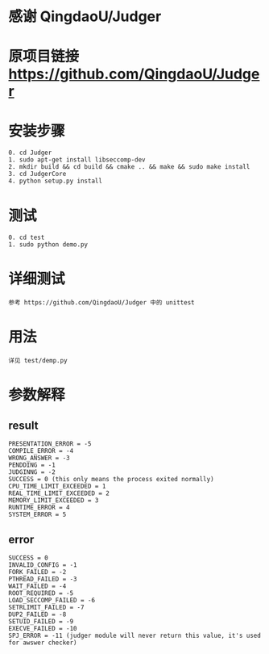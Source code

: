 
# 感谢 QingdaoU/Judger

# 原项目链接 https://github.com/QingdaoU/Judger

# 安装步骤
    0. cd Judger
    1. sudo apt-get install libseccomp-dev
    2. mkdir build && cd build && cmake .. && make && sudo make install
    3. cd JudgerCore
    4. python setup.py install

# 测试

    0. cd test
    1. sudo python demo.py

# 详细测试
    参考 https://github.com/QingdaoU/Judger 中的 unittest

# 用法
    详见 test/demp.py

# 参数解释

## result 
    PRESENTATION_ERROR = -5
    COMPILE_ERROR = -4
    WRONG_ANSWER = -3
    PENDDING = -1
    JUDGINNG = -2
    SUCCESS = 0 (this only means the process exited normally)
    CPU_TIME_LIMIT_EXCEEDED = 1
    REAL_TIME_LIMIT_EXCEEDED = 2
    MEMORY_LIMIT_EXCEEDED = 3
    RUNTIME_ERROR = 4
    SYSTEM_ERROR = 5

## error 
    SUCCESS = 0
    INVALID_CONFIG = -1
    FORK_FAILED = -2
    PTHREAD_FAILED = -3
    WAIT_FAILED = -4
    ROOT_REQUIRED = -5
    LOAD_SECCOMP_FAILED = -6
    SETRLIMIT_FAILED = -7
    DUP2_FAILED = -8
    SETUID_FAILED = -9
    EXECVE_FAILED = -10
    SPJ_ERROR = -11 (judger module will never return this value, it's used for awswer checker)